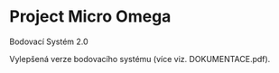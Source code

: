 # Project Micro Omega
Bodovací Systém 2.0

Vylepšená verze bodovacího systému (více viz. DOKUMENTACE.pdf).
